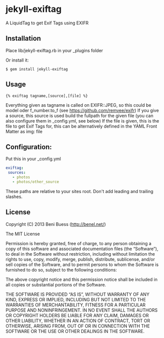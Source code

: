 jekyll-exiftag
==============

A LiquidTag to get Exif Tags using EXIFR

## Installation

Place lib/jekyll-exiftag.rb in your _plugins folder

Or install it:

    $ gem install jekyll-exiftag

## Usage

```
{% exiftag tagname,[source],[file] %}
``` 
Everything given as tagname is called on EXIFR::JPEG, so this could be model oder f_number.to_f (see https://github.com/remvee/exifr)
If you give a source, this source is used build the fullpath for the given file (you can also configure them in _config.yml, see below)
If the file is given, this is the file to get Exif Tags for, this can be alternatively defined in the YAML Front Matter as img: file


## Configuration:

Put this in your _config.yml
``` yaml
exiftag:
 sources:
   - photos
   - photos/other_source
```
These paths are relative to your sites root. Don't add leading and trailing slashes.


## License

Copyright (C) 2013 Beni Buess (http://benel.net/)

The MIT License

Permission is hereby granted, free of charge, to any person obtaining a copy of
this software and associated documentation files (the “Software”), to deal in
the Software without restriction, including without limitation the rights to
use, copy, modify, merge, publish, distribute, sublicense, and/or sell copies
of the Software, and to permit persons to whom the Software is furnished to do
so, subject to the following conditions:

The above copyright notice and this permission notice shall be included in all
copies or substantial portions of the Software.

THE SOFTWARE IS PROVIDED “AS IS”, WITHOUT WARRANTY OF ANY KIND, EXPRESS OR
IMPLIED, INCLUDING BUT NOT LIMITED TO THE WARRANTIES OF MERCHANTABILITY,
FITNESS FOR A PARTICULAR PURPOSE AND NONINFRINGEMENT. IN NO EVENT SHALL THE
AUTHORS OR COPYRIGHT HOLDERS BE LIABLE FOR ANY CLAIM, DAMAGES OR OTHER
LIABILITY, WHETHER IN AN ACTION OF CONTRACT, TORT OR OTHERWISE, ARISING FROM,
OUT OF OR IN CONNECTION WITH THE SOFTWARE OR THE USE OR OTHER DEALINGS IN THE
SOFTWARE.
